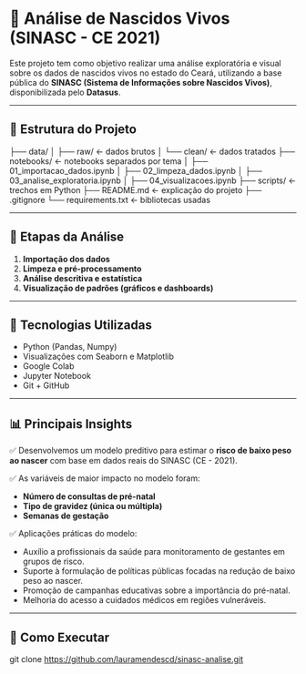 # 🍼 Análise de Nascidos Vivos (SINASC - CE 2021)

Este projeto tem como objetivo realizar uma análise exploratória e visual sobre os dados de nascidos vivos no estado do Ceará, utilizando a base pública do **SINASC (Sistema de Informações sobre Nascidos Vivos)**, disponibilizada pelo **Datasus**.

---

## 📁 Estrutura do Projeto

├── data/
│   ├── raw/            ← dados brutos 
│   └── clean/          ← dados tratados 
├── notebooks/          ← notebooks separados por tema
│   ├── 01_importacao_dados.ipynb
│   ├── 02_limpeza_dados.ipynb
│   ├── 03_analise_exploratoria.ipynb
│   ├── 04_visualizacoes.ipynb
├── scripts/            ← trechos em Python
├── README.md           ← explicação do projeto
├── .gitignore
└── requirements.txt    ← bibliotecas usadas 

---

## 🧪 Etapas da Análise

1. **Importação dos dados**  
2. **Limpeza e pré-processamento**
3. **Análise descritiva e estatística**
4. **Visualização de padrões (gráficos e dashboards)**

---

## 🔧 Tecnologias Utilizadas

- Python (Pandas, Numpy)
- Visualizações com Seaborn e Matplotlib
- Google Colab
- Jupyter Notebook
- Git + GitHub

---

## 📊 Principais Insights

✅ Desenvolvemos um modelo preditivo para estimar o **risco de baixo peso ao nascer** com base em dados reais do SINASC (CE - 2021).  

✅ As variáveis de maior impacto no modelo foram:  
- **Número de consultas de pré-natal**  
- **Tipo de gravidez (única ou múltipla)**  
- **Semanas de gestação**  

✅ Aplicações práticas do modelo:  
- Auxílio a profissionais da saúde para monitoramento de gestantes em grupos de risco.  
- Suporte à formulação de políticas públicas focadas na redução de baixo peso ao nascer.  
- Promoção de campanhas educativas sobre a importância do pré-natal.  
- Melhoria do acesso a cuidados médicos em regiões vulneráveis.

---

## 🚀 Como Executar

   git clone https://github.com/lauramendescd/sinasc-analise.git
